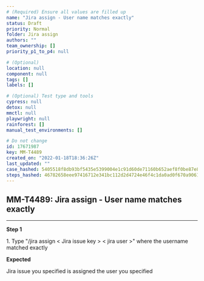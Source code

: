 ```yaml
---
# (Required) Ensure all values are filled up
name: "Jira assign - User name matches exactly"
status: Draft
priority: Normal
folder: Jira assign
authors: ""
team_ownership: []
priority_p1_to_p4: null

# (Optional)
location: null
component: null
tags: []
labels: []

# (Optional) Test type and tools
cypress: null
detox: null
mmctl: null
playwright: null
rainforest: []
manual_test_environments: []

# Do not change
id: 17671987
key: MM-T4489
created_on: "2022-01-18T18:36:26Z"
last_updated: ""
case_hashed: 5405518f8db93bf5435e5399004e1c91d60de71160b652aef8f0be87e8400b31b7f820db57770f1d3cf8b8c33968eb01
steps_hashed: 46782658eee97416712e341bc112d2d4724e46f4c1da0ad0f670a9061c3b8ab90810ff201db1539325bec84488165ceb
---
```


<!-- (Auto-generated) Based on frontmatter's "key" and "name" -->

## MM-T4489: Jira assign - User name matches exactly

---

**Step 1**

1\. Type "/jira assign < Jira issue key > < jira user >" where the username matched exactly

**Expected**

Jira issue you specified is assigned the user you specified
